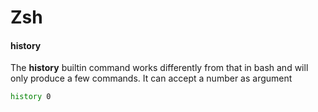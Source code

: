 # Zsh

#### history

The **history** builtin command works differently from that in bash and will only produce a few commands.
It can accept a number as argument

```zsh
history 0
```